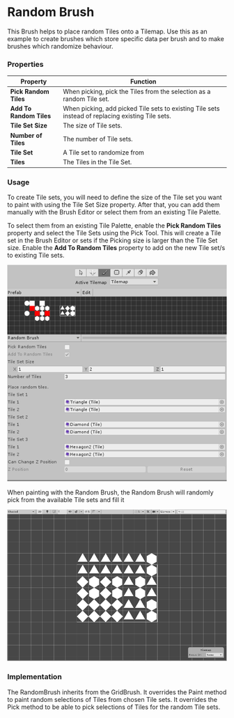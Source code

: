 # Random Brush

This Brush helps to place random Tiles onto a Tilemap. Use this as an example to create brushes which store specific data per brush and to make brushes which randomize behaviour.

### Properties

| Property                | Function                                                     |
| ----------------------- | ------------------------------------------------------------ |
| __Pick Random Tiles__   | When picking, pick the Tiles from the selection as a random Tile set. |
| __Add To Random Tiles__ | When picking, add picked Tile sets to existing Tile sets instead of replacing existing Tile sets. |
| __Tile Set Size__       | The size of Tile sets.                                       |
| __Number of Tiles__     | The number of Tile sets.                                     |
| __Tile Set__            | A Tile set to randomize from                                 |
| __Tiles__               | The Tiles in the Tile Set.                                   |

### Usage

To create Tile sets, you will need to define the size of the Tile set you want to paint with using the Tile Set Size property. After that, you can add them manually with the Brush Editor or select them from an existing Tile Palette.

To select them from an existing Tile Palette, enable the __Pick Random Tiles__ property and select the Tile Sets using the Pick Tool. This will create a Tile set in the Brush Editor or sets if the Picking size is larger than the Tile Set size. Enable the __Add To Random Tiles__ property to add on the new Tile set/s to existing Tile sets.

![Brush Editor with Random Brush](images/RandomBrushTileSet.png)

When painting with the Random Brush, the Random Brush will randomly pick from the available Tile sets and fill it 

![Scene View with Random Brush](images/RandomBrush.png)

### Implementation

The RandomBrush inherits from the GridBrush. It overrides the Paint method to paint random selections of Tiles from chosen Tile sets. It overrides the Pick method to be able to pick selections of Tiles for the random Tile sets.